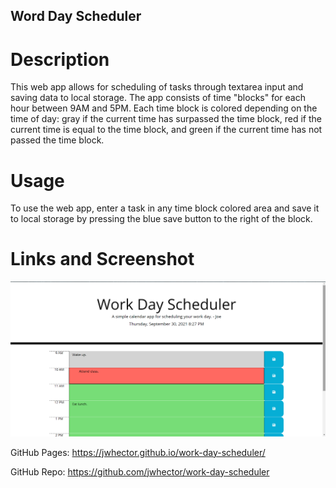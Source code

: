 ## Word Day Scheduler

# Description

This web app allows for scheduling of tasks through textarea input and saving data to local storage. The app consists of time "blocks" for each hour between 9AM and 5PM. Each time block is colored depending on the time of day: gray if the current time has surpassed the time block, red if the current time is equal to the time block, and green if the current time has not passed the time block.

# Usage

To use the web app, enter a task in any time block colored area and save it to local storage by pressing the blue save button to the right of the block.

# Links and Screenshot

![Screenshot of web work day scheduler application.](./assets/scheduler.png)

GitHub Pages: https://jwhector.github.io/work-day-scheduler/

GitHub Repo: https://github.com/jwhector/work-day-scheduler
